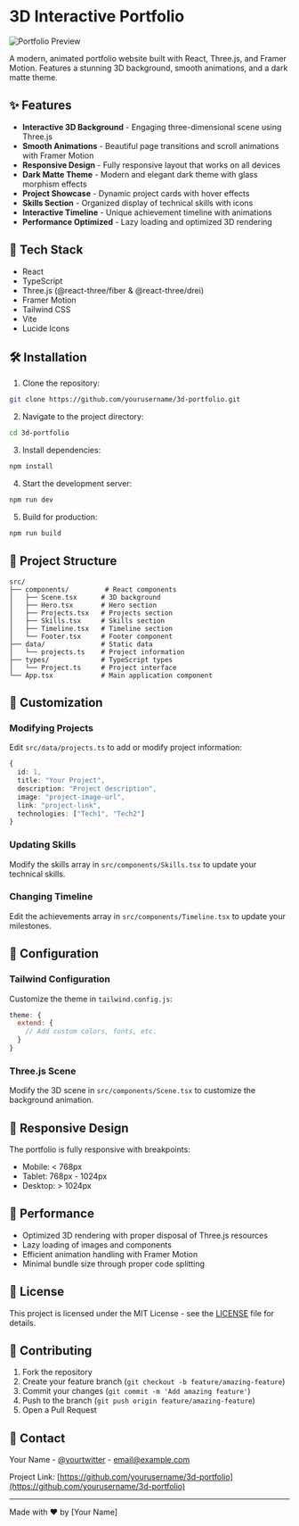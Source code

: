 # 3D Interactive Portfolio

![Portfolio Preview](https://images.unsplash.com/photo-1607799279861-4dd421887fb3?auto=format&fit=crop&q=80&w=1200)

A modern, animated portfolio website built with React, Three.js, and Framer Motion. Features a stunning 3D background, smooth animations, and a dark matte theme.

## ✨ Features

- **Interactive 3D Background** - Engaging three-dimensional scene using Three.js
- **Smooth Animations** - Beautiful page transitions and scroll animations with Framer Motion
- **Responsive Design** - Fully responsive layout that works on all devices
- **Dark Matte Theme** - Modern and elegant dark theme with glass morphism effects
- **Project Showcase** - Dynamic project cards with hover effects
- **Skills Section** - Organized display of technical skills with icons
- **Interactive Timeline** - Unique achievement timeline with animations
- **Performance Optimized** - Lazy loading and optimized 3D rendering

## 🚀 Tech Stack

- React
- TypeScript
- Three.js (@react-three/fiber & @react-three/drei)
- Framer Motion
- Tailwind CSS
- Vite
- Lucide Icons

## 🛠️ Installation

1. Clone the repository:
```bash
git clone https://github.com/yourusername/3d-portfolio.git
```

2. Navigate to the project directory:
```bash
cd 3d-portfolio
```

3. Install dependencies:
```bash
npm install
```

4. Start the development server:
```bash
npm run dev
```

5. Build for production:
```bash
npm run build
```

## 📁 Project Structure

```
src/
├── components/         # React components
│   ├── Scene.tsx      # 3D background
│   ├── Hero.tsx       # Hero section
│   ├── Projects.tsx   # Projects section
│   ├── Skills.tsx     # Skills section
│   ├── Timeline.tsx   # Timeline section
│   └── Footer.tsx     # Footer component
├── data/              # Static data
│   └── projects.ts    # Project information
├── types/             # TypeScript types
│   └── Project.ts     # Project interface
└── App.tsx            # Main application component
```

## 🎨 Customization

### Modifying Projects
Edit `src/data/projects.ts` to add or modify project information:

```typescript
{
  id: 1,
  title: "Your Project",
  description: "Project description",
  image: "project-image-url",
  link: "project-link",
  technologies: ["Tech1", "Tech2"]
}
```

### Updating Skills
Modify the skills array in `src/components/Skills.tsx` to update your technical skills.

### Changing Timeline
Edit the achievements array in `src/components/Timeline.tsx` to update your milestones.

## 🔧 Configuration

### Tailwind Configuration
Customize the theme in `tailwind.config.js`:

```javascript
theme: {
  extend: {
    // Add custom colors, fonts, etc.
  }
}
```

### Three.js Scene
Modify the 3D scene in `src/components/Scene.tsx` to customize the background animation.

## 📱 Responsive Design

The portfolio is fully responsive with breakpoints:
- Mobile: < 768px
- Tablet: 768px - 1024px
- Desktop: > 1024px

## 🚀 Performance

- Optimized 3D rendering with proper disposal of Three.js resources
- Lazy loading of images and components
- Efficient animation handling with Framer Motion
- Minimal bundle size through proper code splitting

## 📄 License

This project is licensed under the MIT License - see the [LICENSE](LICENSE) file for details.

## 🤝 Contributing

1. Fork the repository
2. Create your feature branch (`git checkout -b feature/amazing-feature`)
3. Commit your changes (`git commit -m 'Add amazing feature'`)
4. Push to the branch (`git push origin feature/amazing-feature`)
5. Open a Pull Request

## 📧 Contact

Your Name - [@yourtwitter](https://twitter.com/yourtwitter) - email@example.com

Project Link: [https://github.com/yourusername/3d-portfolio](https://github.com/yourusername/3d-portfolio)

---

Made with ❤️ by [Your Name]